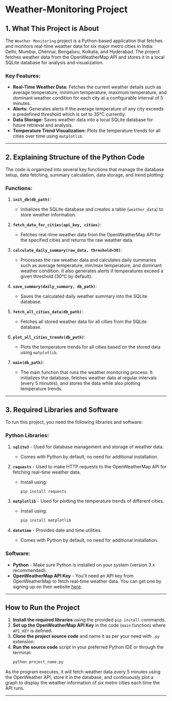 # Weather-Monitoring Project

## 1. What This Project is About

The `Weather Monitoring` project is a Python-based application that fetches and monitors real-time weather data for six major metro cities in India: Delhi, Mumbai, Chennai, Bengaluru, Kolkata, and Hyderabad. The project fetches weather data from the OpenWeatherMap API and stores it in a local SQLite database for analysis and visualization.

### Key Features:
- **Real-Time Weather Data:** Fetches the current weather details such as average temperature, minimum temperature, maximum temperature, and dominant weather condition for each city at a configurable interval of 5 minutes.
- **Alerts:** Generates alerts if the average temperature of any city exceeds a predefined threshold which is set to 35°C currently.
- **Data Storage:** Saves weather data into a local SQLite database for future retrieval and analysis.
- **Temperature Trend Visualization:** Plots the temperature trends for all cities over time using `matplotlib`.

---

## 2. Explaining Structure of the Python Code

The code is organized into several key functions that manage the database setup, data fetching, summary calculation, data storage, and trend plotting:

### Functions:
1. **`init_db(db_path)`**:
   - Initializes the SQLite database and creates a table (`weather_data`) to store weather information.
   
2. **`fetch_data_for_cities(api_key, cities)`**:
   - Fetches real-time weather data from the OpenWeatherMap API for the specified cities and returns the raw weather data.
   
3. **`calculate_daily_summary(raw_data, threshold=30)`**:
   - Processes the raw weather data and calculates daily summaries such as average temperature, min/max temperature, and dominant weather condition. It also generates alerts if temperatures exceed a given threshold (30°C by default).

4. **`save_summary(daily_summary, db_path)`**:
   - Saves the calculated daily weather summary into the SQLite database.

5. **`fetch_all_cities_data(db_path)`**:
   - Fetches all stored weather data for all cities from the SQLite database.

6. **`plot_all_cities_trends(db_path)`**:
   - Plots the temperature trends for all cities based on the stored data using `matplotlib`.

7. **`main(db_path)`**:
   - The main function that runs the weather monitoring process. It initializes the database, fetches weather data at regular intervals (every 5 minutes), and stores the data while also plotting temperature trends.

---

## 3. Required Libraries and Software

To run this project, you need the following libraries and software:

### Python Libraries:
1. **`sqlite3`** - Used for database management and storage of weather data.
   - Comes with Python by default, no need for additional installation.
   
2. **`requests`** - Used to make HTTP requests to the OpenWeatherMap API for fetching real-time weather data.
   - Install using:
     ```bash
     pip install requests
     ```

3. **`matplotlib`** - Used for plotting the temperature trends of different cities.
   - Install using:
     ```bash
     pip install matplotlib
     ```

4. **`datetime`** - Provides date and time utilities.
   - Comes with Python by default, no need for additional installation.

### Software:
- **Python** - Make sure Python is installed on your system (version 3.x recommended).
- **OpenWeatherMap API Key** - You'll need an API key from OpenWeatherMap to fetch real-time weather data. You can get one by signing up on their website [here](https://home.openweathermap.org/users/sign_up).

---

## How to Run the Project

1. **Install the required libraries** using the provided `pip install` commands.
2. **Set up the OpenWeatherMap API Key** in the code (`main` function) where `API_KEY` is defined.
3. **Clone the project source code** and name it as per your need with `.py` extension.
4. **Run the source code** script in your preferred Python IDE or through the terminal:
   ```bash
   python project_name.py

As the program executes, it will fetch weather data every 5 minutes using the OpenWeather API, store it in the database, and continuously plot a graph to display the weather information of six metro cities each time the API runs.

---
